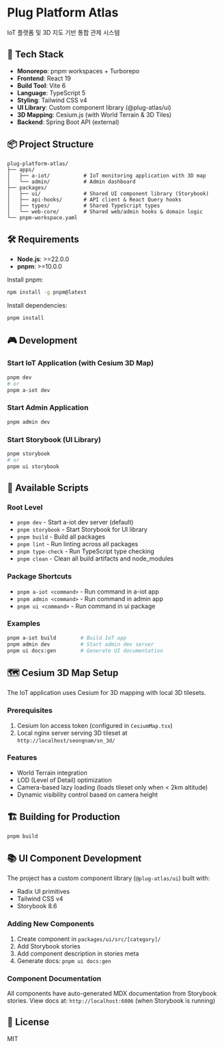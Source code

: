 # Plug Platform Atlas

IoT 플랫폼 및 3D 지도 기반 통합 관제 시스템

## 🚀 Tech Stack

- **Monorepo**: pnpm workspaces + Turborepo
- **Frontend**: React 19
- **Build Tool**: Vite 6
- **Language**: TypeScript 5
- **Styling**: Tailwind CSS v4
- **UI Library**: Custom component library (@plug-atlas/ui)
- **3D Mapping**: Cesium.js (with World Terrain & 3D Tiles)
- **Backend**: Spring Boot API (external)

## 📦 Project Structure

```
plug-platform-atlas/
├── apps/
│   ├── a-iot/           # IoT monitoring application with 3D map
│   └── admin/           # Admin dashboard
├── packages/
│   ├── ui/              # Shared UI component library (Storybook)
│   ├── api-hooks/       # API client & React Query hooks
│   ├── types/           # Shared TypeScript types
│   └── web-core/        # Shared web/admin hooks & domain logic
└── pnpm-workspace.yaml
```

## 🛠️ Requirements

- **Node.js**: >=22.0.0
- **pnpm**: >=10.0.0

Install pnpm:
```bash
npm install -g pnpm@latest
```

Install dependencies:
```bash
pnpm install
```

## 🎮 Development

### Start IoT Application (with Cesium 3D Map)
```bash
pnpm dev
# or
pnpm a-iot dev
```

### Start Admin Application
```bash
pnpm admin dev
```

### Start Storybook (UI Library)
```bash
pnpm storybook
# or
pnpm ui storybook
```

## 📝 Available Scripts

### Root Level
- `pnpm dev` - Start a-iot dev server (default)
- `pnpm storybook` - Start Storybook for UI library
- `pnpm build` - Build all packages
- `pnpm lint` - Run linting across all packages
- `pnpm type-check` - Run TypeScript type checking
- `pnpm clean` - Clean all build artifacts and node_modules

### Package Shortcuts
- `pnpm a-iot <command>` - Run command in a-iot app
- `pnpm admin <command>` - Run command in admin app
- `pnpm ui <command>` - Run command in ui package

### Examples
```bash
pnpm a-iot build        # Build IoT app
pnpm admin dev          # Start admin dev server
pnpm ui docs:gen        # Generate UI documentation
```

## 🗺️ Cesium 3D Map Setup

The IoT application uses Cesium for 3D mapping with local 3D tilesets.

### Prerequisites
1. Cesium Ion access token (configured in `CesiumMap.tsx`)
2. Local nginx server serving 3D tileset at `http://localhost/seongnam/sn_3d/`

### Features
- World Terrain integration
- LOD (Level of Detail) optimization
- Camera-based lazy loading (loads tileset only when < 2km altitude)
- Dynamic visibility control based on camera height

## 🏗️ Building for Production

```bash
pnpm build
```

## 📚 UI Component Development

The project has a custom component library (`@plug-atlas/ui`) built with:
- Radix UI primitives
- Tailwind CSS v4
- Storybook 8.6

### Adding New Components
1. Create component in `packages/ui/src/[category]/`
2. Add Storybook stories
3. Add component description in stories meta
4. Generate docs: `pnpm ui docs:gen`

### Component Documentation
All components have auto-generated MDX documentation from Storybook stories.
View docs at: `http://localhost:6006` (when Storybook is running)

## 📄 License

MIT